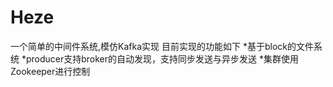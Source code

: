 # Heze
一个简单的中间件系统,模仿Kafka实现
目前实现的功能如下
*基于block的文件系统
*producer支持broker的自动发现，支持同步发送与异步发送
*集群使用Zookeeper进行控制
